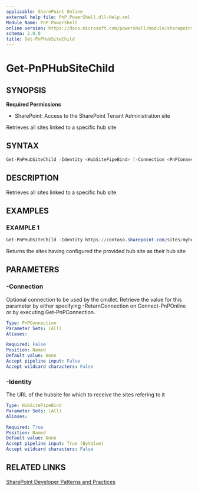 ```yaml
---
applicable: SharePoint Online
external help file: PnP.PowerShell.dll-Help.xml
Module Name: PnP.PowerShell
online version: https://docs.microsoft.com/powershell/module/sharepoint-pnp/get-pnphubsitechild
schema: 2.0.0
title: Get-PnPHubSiteChild
---
```


# Get-PnPHubSiteChild

## SYNOPSIS

**Required Permissions**

* SharePoint: Access to the SharePoint Tenant Administration site

Retrieves all sites linked to a specific hub site

## SYNTAX

```powershell
Get-PnPHubSiteChild -Identity <HubSitePipeBind> [-Connection <PnPConnection>] [<CommonParameters>]
```

## DESCRIPTION
Retrieves all sites linked to a specific hub site

## EXAMPLES

### EXAMPLE 1
```powershell
Get-PnPHubSiteChild -Identity https://contoso.sharepoint.com/sites/myhubsite
```

Returns the sites having configured the provided hub site as their hub site

## PARAMETERS

### -Connection
Optional connection to be used by the cmdlet. Retrieve the value for this parameter by either specifying -ReturnConnection on Connect-PnPOnline or by executing Get-PnPConnection.

```yaml
Type: PnPConnection
Parameter Sets: (All)
Aliases:

Required: False
Position: Named
Default value: None
Accept pipeline input: False
Accept wildcard characters: False
```

### -Identity
The URL of the hubsite for which to receive the sites refering to it

```yaml
Type: HubSitePipeBind
Parameter Sets: (All)
Aliases:

Required: True
Position: Named
Default value: None
Accept pipeline input: True (ByValue)
Accept wildcard characters: False
```

## RELATED LINKS

[SharePoint Developer Patterns and Practices](https://aka.ms/sppnp)